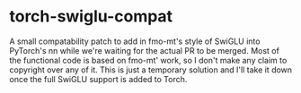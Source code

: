 # torch-swiglu-compat
A small compatability patch to add in fmo-mt's style of SwiGLU into PyTorch's nn while we're waiting for the actual PR to be merged. Most of the functional code is based on fmo-mt' work, so I don't make any claim to copyright over any of it. This is just a temporary solution and I'll take it down once the full SwiGLU support is added to Torch.
